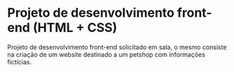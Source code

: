 # Projeto de desenvolvimento front-end (HTML + CSS)
Projeto de desenvolvimento front-end solicitado em sala, o mesmo consiste na criação de um website destinado a um petshop com informações fictícias.
